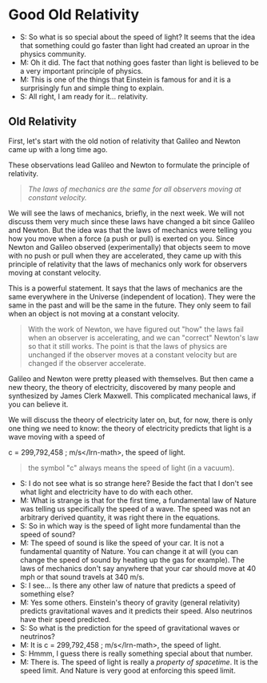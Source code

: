 # Good Old Relativity

* S: So what is so special about the speed of light? It seems that the idea that something could go faster than light had created an uproar in the physics community.
* M: Oh it did. The fact that nothing goes faster than light is believed to be a very important principle of physics.
* M: This is one of the things that Einstein is famous for and it is a surprisingly fun and simple thing to explain.
* S: All right, I am ready for it... relativity.

## Old Relativity

First, let's start with the old notion of relativity that Galileo and Newton came up with a long time ago.

These observations lead Galileo and Newton to formulate the principle of relativity.

> _The laws of mechanics are the same for all observers moving at constant velocity._

We will see the laws of mechanics, briefly, in the next week. We will not discuss them very much since these laws have changed a bit since Galileo and Newton. But the idea was that the laws of mechanics were telling you how you move when a force \(a push or pull\) is exerted on you. Since Newton and Galileo observed \(experimentally\) that objects seem to move with no push or pull when they are accelerated, they came up with this principle of relativity that the laws of mechanics only work for observers moving at constant velocity.

This is a powerful statement. It says that the laws of mechanics are the same everywhere in the Universe \(independent of location\). They were the same in the past and will be the same in the future. They only seem to fail when an object is not moving at a constant velocity.

> With the work of Newton, we have figured out "how" the laws fail when an observer is accelerating, and we can "correct" Newton's law so that it still works. The point is that the laws of physics are unchanged if the observer moves at a constant velocity but are changed if the observer accelerate.

Galileo and Newton were pretty pleased with themselves. But then came a new theory, the theory of electricity, discovered by many people and synthesized by James Clerk Maxwell. This complicated mechanical laws, if you can believe it.

We will discuss the theory of electricity later on, but, for now, there is only one thing we need to know: the theory of electricity predicts that light is a wave moving with a speed of

 c = 299,792,458 \; m/s&lt;/lrn-math&gt;, the speed of light.

> the symbol "c" always means the speed of light \(in a vacuum\).

* S: I do not see what is so strange here? Beside the fact that I don't see what light and electricity have to do with each other.
* M: What is strange is that for the first time, a fundamental law of Nature was telling us specifically the speed of a wave. The speed was not an arbitrary derived quantity, it was right there in the equations.
* S: So in which way is the speed of light more fundamental than the speed of sound?
* M: The speed of sound is like the speed of your car. It is not a fundamental quantity of Nature. You can change it at will \(you can change the speed of sound by heating up the gas for example\). The laws of mechanics don't say anywhere that your car should move at 40 mph or that sound travels at 340 m/s.
* S: I see... Is there any other law of nature that predicts a speed of something else?
* M: Yes some others. Einstein's theory of gravity \(general relativity\) predicts gravitational waves and it predicts their speed. Also neutrinos have their speed predicted.
* S: So what is the prediction for the speed of gravitational waves or neutrinos?
* M: It is  c = 299,792,458 \; m/s&lt;/lrn-math&gt;, the speed of light.
* S: Hmmm, I guess there is really something special about that number.
* M: There is. The speed of light is really a _property of spacetime_. It is the speed limit. And Nature is very good at enforcing this speed limit.

